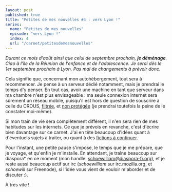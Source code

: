 ```yaml
---
layout: post
published: true
title: "Petites de mes nouvelles #4 : vers Lyon !"
series:
  name: "Petites de mes nouvelles"
  episode: "vers Lyon !"
  index: 4
  url: "/carnet/petitesdemesnouvelles"
---
```

*Durant ce mois d'août ainsi que celui de septembre prochain, **je déménage**. Ciao à l'île de la Réunion de l'enfance et de l'adolescence. Je serai dès le 1er septembre prochain à Lyon. Pas mal de changements à prévoir donc.*

Cela signifie que, concernant mon autohébergement, tout sera à recommencer. Je pense à un serveur dédié notamment, mais je prendrai le temps d'y penser. En tout cas, avoir une machine en tant que serveur dans ma chambre n'est plus envisageable : ma seule connexion internet sera sûrement un réseau mobile, puisqu'il est hors de question de souscrire à celle du CROUS, [filtrée](http://lagazette-blog.fr/informatique/monde-virtuel/la-liberte-du-net-dans-les-crous/), et [non protégée](http://fspot.org/blog/2011/12/12/le-crous-de-lyon-fai-ou-pas/) (je prendrai toutefois la peine de le constater moi-même).

Si mon train de vie sera complètement différent, il n'en sera rien de mes habitudes sur les internets. Ce que je prévois en revanche, c'est d'écrire bien davantage sur ce carnet. J'ai en tête beaucoup d'idées quant à d'éventuels sujets à traiter, ou quant à des [fictions à continuer](/carnet/aufilduretour).

Pour l'instant, une petite pause s'impose, le temps que je me prépare, que je voyage, et qu'enfin je m'installe. En attendant, je traîne beaucoup sur diaspora\* en ce moment (mon handle: [schoewilliam@diaspora-fr.org](https://diaspora-fr.org/people/85b5201467685b01)), et je reste aussi beaucoup actif sur irc (*schoewilliam* sur irc.mozilla.org, et *schoewill* sur Freenode), si l'idée vous vient de vouloir m'aborder et de discuter :).

À très vite !
